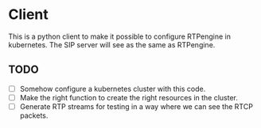 # Client

This is a python client to make it possible to configure RTPengine in 
kubernetes. The SIP server will see as the same as RTPengine. 

## TODO

- [ ] Somehow configure a kubernetes cluster with this code. 
- [ ] Make the right function to create the right resources in the cluster. 
- [ ] Generate RTP streams for testing in a way where we can see the RTCP
    packets. 